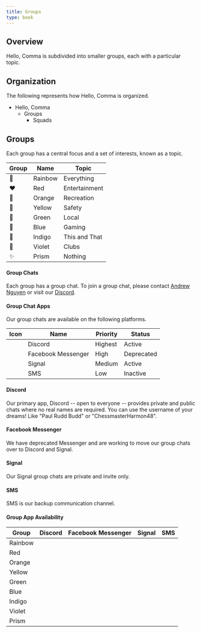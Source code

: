 ```yaml
---
title: Groups
type: book
---
```


## Overview

Hello, Comma is subdivided into smaller groups, each with a particular topic.

## Organization

The following represents how Hello, Comma is organized.

- Hello, Comma
  - Groups
    - Squads

## Groups

Each group has a central focus and a set of interests, known as a topic.

| Group | Name    | Topic         |
| ----- | ------- | ------------- |
| 🌈    | Rainbow | Everything    |
| ❤️    | Red     | Entertainment |
| 🧡    | Orange  | Recreation    |
| 💛    | Yellow  | Safety        |
| 💚    | Green   | Local         |
| 💙    | Blue    | Gaming        |
| 💜    | Indigo  | This and That |
| 💜    | Violet  | Clubs         |
| ✨    | Prism   | Nothing       |

#### Group Chats

Each group has a group chat. To join a group chat, please contact [Andrew Nguyen](/author/andrew-nguyen) or visit our [Discord](/invite/discord).

#### Group Chat Apps

Our group chats are available on the following platforms.

| Icon                                      | Name               | Priority | Status     |
| ----------------------------------------- | ------------------ | -------- | ---------- |
| <i class="fab fa-discord"></i>            | Discord            | Highest  | Active     |
| <i class="fab fa-facebook-messenger"></i> | Facebook Messenger | High     | Deprecated |
| <i class="fas fa-signal"></i>             | Signal             | Medium   | Active     |
| <i class="fas fa-sms"></i>                | SMS                | Low      | Inactive   |

#### Discord

Our primary app, Discord -- open to everyone -- provides private and public chats where no real names are required. You can use the username of your dreams! Like "Paul Rudd Budd" or "ChessmasterHarmon48".

#### Facebook Messenger

We have deprecated Messenger and are working to move our group chats over to Discord and Signal.

#### Signal

Our Signal group chats are private and invite only.

#### SMS

SMS is our backup communication channel.

#### Group App Availability

| Group   | Discord                            | Facebook Messenger                        | Signal                        | SMS                             |
| ------- | ---------------------------------- | ----------------------------------------- | ----------------------------- | ------------------------------- |
| Rainbow | <i class="fab fa-discord"></i>     | <i class="fab fa-facebook-messenger"></i> | <i class="fas fa-signal"></i> |                                 |
| Red     | <i class="fab fa-discord"></i>     |                                           |                               |                                 |
| Orange  | <i class="fab fa-discord"></i>     |                                           |                               |                                 |
| Yellow  | <i class="fab fa-discord"></i></i> | <i class="fab fa-facebook-messenger">     | <i class="fas fa-signal">     | </i> <i class="fas fa-sms"></i> |
| Green   | <i class="fab fa-discord"></i>     |                                           |                               |                                 |
| Blue    | <i class="fab fa-discord"></i>     | <i class="fab fa-facebook-messenger"></i> |                               |                                 |
| Indigo  | <i class="fab fa-discord"></i>     |                                           |                               |                                 |
| Violet  | <i class="fab fa-discord"></i>     |                                           |                               |                                 |
| Prism   | <i class="fab fa-discord"></i>     |                                           |                               |                                 |
